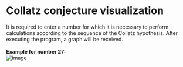 # Collatz conjecture visualization
It is required to enter a number for which it is necessary to perform calculations according to the sequence of the Collatz hypothesis. After executing the program, a graph will be received.
<br/>
<br/>
**Example for number 27:**
<br/>
![image](https://user-images.githubusercontent.com/71276784/129426321-f3dcbb92-5b54-4fc0-bdb3-77ae3a046f4c.png)
